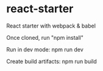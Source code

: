 # react-starter
React starter with webpack &amp; babel

Once cloned, run "npm install" 

Run in dev mode:
npm run dev

Create build artifacts:
npm run build
